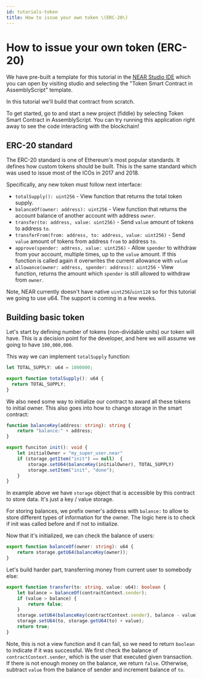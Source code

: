 ```yaml
---
id: tutorials-token
title: How to issue your own token \(ERC-20\)
---
```


# How to issue your own token \(ERC-20\)

We have pre-built a template for this tutorial in the [NEAR Studio IDE](https://studio.nearprotocol.com/) which you can open by visiting studio and selecting the "Token Smart Contract in AssemblyScript" template.

In this tutorial we'll build that contract from scratch.

To get started, go to and start a new project \(fiddle\) by selecting Token Smart Contract in AssemblyScript. You can try running this application right away to see the code interacting with the blockchain!

## ERC-20 standard

The ERC-20 standard is one of Ethereum's most popular standards. It defines how custom tokens should be built. This is the same standard which was used to issue most of the ICOs in 2017 and 2018.

Specifically, any new token must follow next interface:

* `totalSupply(): uint256` - View function that returns the total token supply.
* `balanceOf(owner: address): uint256` - View function that returns the account balance of another account with address `owner`.
* `transfer(to: address, value: uint256)` - Send `value` amount of tokens to address `to`.
* `transferFrom(from: address, to: address, value: uint256)` - Send `value` amount of tokens from address `from` to address `to`.
* `approve(spender: address, value: uint256)` - Allow `spender` to withdraw from your account, multiple times, up to the `value` amount. If this function is called again it overwrites the current allowance with `value`
* `allowance(owner: address, spender: address): uint256` - View function, returns the amount which `spender` is still allowed to withdraw from `owner`.

Note, NEAR currently doesn't have native `uint256`/`uint128` so for this tutorial we going to use u64. The support is coming in a few weeks.

## Building basic token

Let's start by defining number of tokens \(non-dividable units\) our token will have. This is a decision point for the developer, and here we will assume we going to have `100,000,000`.

This way we can implement `totalSupply` function:

```typescript
let TOTAL_SUPPLY: u64 = 1000000;

export function totalSupply(): u64 {
  return TOTAL_SUPPLY;
}
```

We also need some way to initialize our contract to award all these tokens to initial owner. This also goes into how to change storage in the smart contract:

```typescript
function balanceKey(address: string): string {
    return "balance:" + address;
}

export funciton init(): void {
    let initialOwner = "my_super_user.near"
    if (storage.getItem("init") == null)  {
        storage.setU64(balanceKey(initialOwner), TOTAL_SUPPLY)
        storage.setItem("init", "done");
    }
}
```

In example above we have `storage` object that is accessible by this contract to store data. It's just a key / value storage.

For storing balances, we prefix owner's address with `balance:` to allow to store different types of information for the owner. The logic here is to check if init was called before and if not to initialize.

Now that it's initialized, we can check the balance of users:

```typescript
export function balanceOf(owner: string): u64 {
    return storage.getU64(balanceKey(owner));
}
```

Let's build harder part, transferring money from current user to somebody else:

```typescript
export function transfer(to: string, value: u64): boolean {
    let balance = balanceOf(contractContext.sender);
    if (value > balance) {
        return false;
    }
    storage.setU64(balanceKey(contractContext.sender), balance - value);
    storage.setU64(to, storage.getU64(to) + value);
    return true;
}
```

Note, this is not a view function and it can fail, so we need to return `boolean` to indicate if it was successful. We first check the balance of `contractContext.sender`, which is the user that executed given transaction. If there is not enough money on the balance, we return `false`. Otherwise, subtract `value` from the balance of sender and increment balance of `to`.

